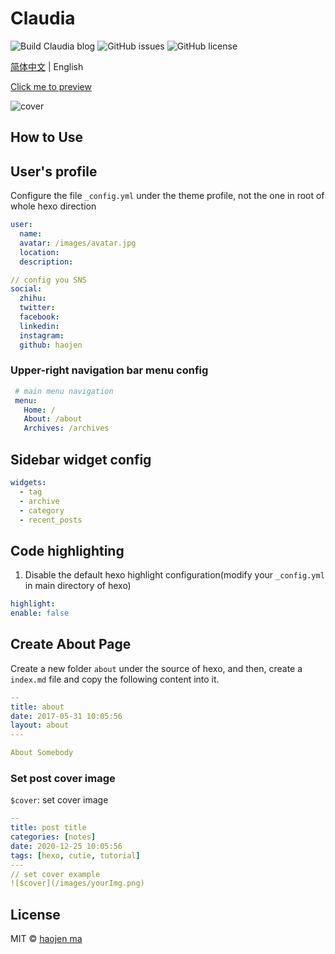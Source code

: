 # Claudia
![Build Claudia blog](https://github.com/Haojen/Claudia-theme-blog/workflows/Build%20Claudia%20blog/badge.svg?branch=master)
![GitHub issues](https://img.shields.io/github/issues/Haojen/hexo-theme-Claudia)
![GitHub license](https://img.shields.io/github/license/Haojen/hexo-theme-Claudia)


[简体中文](./README-EN.md) | English

[Click me to preview](https://haojen.github.io/Claudia-theme-blog/)

![cover](./screenshot/claudia-cover.png)

## How to Use

## User's profile

Configure the file `_config.yml` under the theme profile, not the one in  root of whole hexo direction

```yaml
user:
  name: 
  avatar: /images/avatar.jpg
  location:
  description:

// config you SNS
social:
  zhihu:
  twitter:
  facebook:
  linkedin:
  instagram:
  github: haojen

```

### Upper-right navigation bar menu config

```yaml
 # main menu navigation
 menu:
   Home: /
   About: /about
   Archives: /archives
```

## Sidebar widget config
```yaml
widgets:
  - tag
  - archive
  - category
  - recent_posts
```

## Code highlighting

1. Disable the default hexo highlight configuration(modify your `_config.yml` in main directory of hexo)

```yaml
highlight:
enable: false
```

## Create About Page

Create a new folder `about` under the source of hexo, and then, create a `index.md` file and copy the following content into it.

```yaml
--
title: about
date: 2017-05-31 10:05:56
layout: about
---

About Somebody
```

### Set post cover image

`$cover`:  set cover image

```yaml
--
title: post title
categories: [notes]
date: 2020-12-25 10:05:56
tags: [hexo, cutie, tutorial]
---
// set cover example
![$cover](/images/yourImg.png)
```

## License

MIT © [haojen ma](http://haojen.github.io/)
